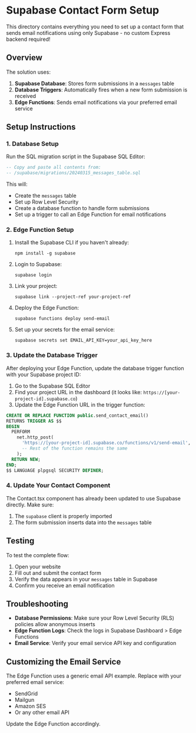 # Supabase Contact Form Setup

This directory contains everything you need to set up a contact form that sends email notifications using only Supabase - no custom Express backend required!

## Overview

The solution uses:
1. **Supabase Database**: Stores form submissions in a `messages` table
2. **Database Triggers**: Automatically fires when a new form submission is received
3. **Edge Functions**: Sends email notifications via your preferred email service

## Setup Instructions

### 1. Database Setup

Run the SQL migration script in the Supabase SQL Editor:

```sql
-- Copy and paste all contents from:
-- /supabase/migrations/20240315_messages_table.sql
```

This will:
- Create the `messages` table
- Set up Row Level Security
- Create a database function to handle form submissions
- Set up a trigger to call an Edge Function for email notifications

### 2. Edge Function Setup

1. Install the Supabase CLI if you haven't already:
   ```
   npm install -g supabase
   ```

2. Login to Supabase:
   ```
   supabase login
   ```

3. Link your project:
   ```
   supabase link --project-ref your-project-ref
   ```

4. Deploy the Edge Function:
   ```
   supabase functions deploy send-email
   ```

5. Set up your secrets for the email service:
   ```
   supabase secrets set EMAIL_API_KEY=your_api_key_here
   ```

### 3. Update the Database Trigger

After deploying your Edge Function, update the database trigger function with your Supabase project ID:

1. Go to the Supabase SQL Editor
2. Find your project URL in the dashboard (it looks like: `https://[your-project-id].supabase.co`)
3. Update the Edge Function URL in the trigger function:

```sql
CREATE OR REPLACE FUNCTION public.send_contact_email()
RETURNS TRIGGER AS $$
BEGIN
  PERFORM
    net.http_post(
      'https://[your-project-id].supabase.co/functions/v1/send-email',
      -- Rest of the function remains the same
    );
  RETURN NEW;
END;
$$ LANGUAGE plpgsql SECURITY DEFINER;
```

### 4. Update Your Contact Component

The Contact.tsx component has already been updated to use Supabase directly. Make sure:

1. The `supabase` client is properly imported
2. The form submission inserts data into the `messages` table

## Testing

To test the complete flow:

1. Open your website
2. Fill out and submit the contact form
3. Verify the data appears in your `messages` table in Supabase
4. Confirm you receive an email notification

## Troubleshooting

- **Database Permissions**: Make sure your Row Level Security (RLS) policies allow anonymous inserts
- **Edge Function Logs**: Check the logs in Supabase Dashboard > Edge Functions
- **Email Service**: Verify your email service API key and configuration

## Customizing the Email Service

The Edge Function uses a generic email API example. Replace with your preferred email service:

- SendGrid
- Mailgun
- Amazon SES
- Or any other email API

Update the Edge Function accordingly. 